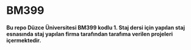 # BM399
#### Bu repo Düzce Üniversitesi BM399 kodlu 1. Staj dersi için yapılan staj esnasında staj yapılan firma tarafından tarafıma verilen projeleri içermektedir.
